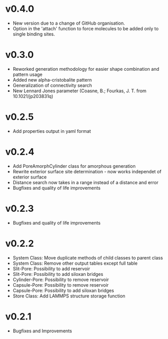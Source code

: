# v0.4.0
* New version due to a change of GitHub organisation.
* Option in the 'attach' function to force molecules to be added only to single binding sites.


# v0.3.0
* Reworked generation methodology for easier shape combination and pattern usage
* Added new alpha-cristobalite pattern
* Generalization of connectivity search
* New Lennard Jones parameter (Coasne, B.; Fourkas, J. T. from 10.1021/jp203831q)

# v0.2.5
* Add properties output in yaml format

# v0.2.4
* Add PoreAmorphCylinder class for amorphous generation
* Rewrite exterior surface site determination - now works independet of exterior surface
* Distance search now takes in a range instead of a distance and error
* Bugfixes and quality of life improvements

# v0.2.3
* Bugfixes and quality of life improvements

# v0.2.2
* System Class: Move duplicate methods of child classes to parent class
* System Class: Remove other output tables except full table
* Slit-Pore: Possibility to add reservoir
* Slit-Pore: Possibility to add siloxan bridges
* Cylinder-Pore: Possibility to remove reservoir
* Capsule-Pore: Possibility to remove reservoir
* Capsule-Pore: Possibility to add siloxan bridges
* Store Class: Add LAMMPS structure storage function

# v0.2.1
* Bugfixes and Improvements
